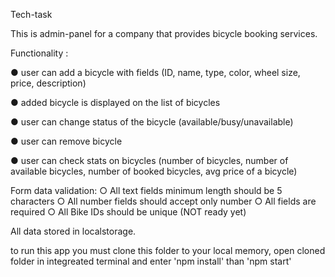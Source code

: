 Tech-task

This is admin-panel for a company that provides bicycle booking services.

Functionality :

● user can add a bicycle with fields (ID, name, type, color, wheel size, price, description) 


● added bicycle is displayed on the list of bicycles


● user can change status of the bicycle (available/busy/unavailable)


● user can remove bicycle


● user can check stats on bicycles (number of bicycles, number of available bicycles,
number of booked bicycles, avg price of a bicycle)


Form data validation:
○ All text fields minimum length should be 5 characters
○ All number fields should accept only number
○ All fields are required
○ All Bike IDs should be unique (NOT ready yet)


 All data stored in localstorage.
 
 
 
 to run this app you must clone this folder to your local memory, open cloned folder in integreated terminal and enter  'npm install'  than  'npm start'
